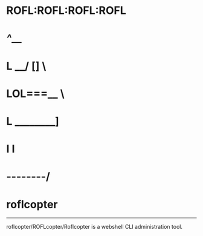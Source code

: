 #  ROFL:ROFL:ROFL:ROFL
#          _^___
#  L    __/   [] \
# LOL===__        \
#  L      \________]
#          I   I
#         --------/
# 

# roflcopter

<hr>

roflcopter/ROFLcopter/Roflcopter is a webshell CLI administration tool.